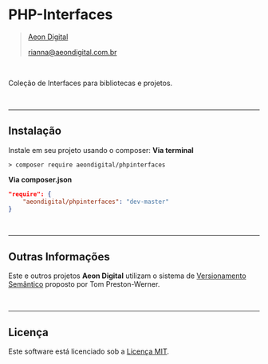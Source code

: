  PHP-Interfaces
================

> [Aeon Digital](http://www.aeondigital.com.br)
>
> rianna@aeondigital.com.br

&nbsp;

Coleção de Interfaces para bibliotecas e projetos.


&nbsp;
&nbsp;


_______________________________________________________________________________

## Instalação

Instale em seu projeto usando o composer:
**Via terminal**
```shell
> composer require aeondigital/phpinterfaces
```

**Via composer.json**
```json
"require": {
    "aeondigital/phpinterfaces": "dev-master"
}
```


&nbsp;
&nbsp;


_______________________________________________________________________________

## Outras Informações

Este e outros projetos **Aeon Digital** utilizam o sistema de [Versionamento
Semântico](https://semver.org/) proposto por Tom Preston-Werner.


&nbsp;
&nbsp;


_______________________________________________________________________________

## Licença

Este software está licenciado sob a [Licença MIT](LICENSE).
